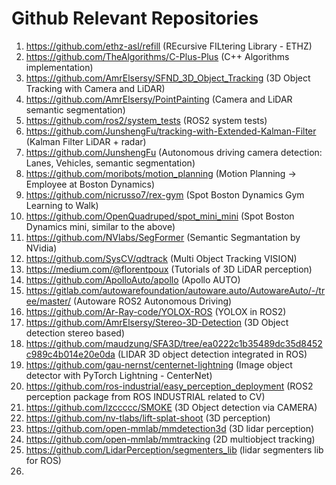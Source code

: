# Github Relevant Repositories
1. https://github.com/ethz-asl/refill (REcursive FILtering Library - ETHZ)
2. https://github.com/TheAlgorithms/C-Plus-Plus (C++ Algorithms implementation)
3. https://github.com/AmrElsersy/SFND_3D_Object_Tracking (3D Object Tracking with Camera and LiDAR)
4. https://github.com/AmrElsersy/PointPainting (Camera and LiDAR semantic segmentation)
5. https://github.com/ros2/system_tests (ROS2 system tests)
6. https://github.com/JunshengFu/tracking-with-Extended-Kalman-Filter (Kalman Filter LiDAR + radar)
7. https://github.com/JunshengFu (Autonomous driving camera detection: Lanes, Vehicles, semantic segmentation)
8. https://github.com/moribots/motion_planning (Motion Planning -> Employee at Boston Dynamics)
9. https://github.com/nicrusso7/rex-gym (Spot Boston Dynamics Gym Learning to Walk)
10. https://github.com/OpenQuadruped/spot_mini_mini (Spot Boston Dynamics mini, similar to the above)
11. https://github.com/NVlabs/SegFormer (Semantic Segmantation by NVidia)
12. https://github.com/SysCV/qdtrack (Multi Object Tracking VISION)
13. https://medium.com/@florentpoux (Tutorials of 3D LiDAR perception)
14. https://github.com/ApolloAuto/apollo (Apollo AUTO)
15. https://gitlab.com/autowarefoundation/autoware.auto/AutowareAuto/-/tree/master/ (Autoware ROS2 Autonomous Driving)
16. https://github.com/Ar-Ray-code/YOLOX-ROS (YOLOX in ROS2)
17. https://github.com/AmrElsersy/Stereo-3D-Detection (3D Object detection stereo based)
18. https://github.com/maudzung/SFA3D/tree/ea0222c1b35489dc35d8452c989c4b014e20e0da (LIDAR 3D object detection integrated in ROS)
19. https://github.com/gau-nernst/centernet-lightning (Image object detector with PyTorch Lightning - CenterNet)
20. https://github.com/ros-industrial/easy_perception_deployment (ROS2 perception package from ROS INDUSTRIAL related to CV)
21. https://github.com/lzccccc/SMOKE (3D Object detection via CAMERA)
22. https://github.com/nv-tlabs/lift-splat-shoot (3D perception)
23. https://github.com/open-mmlab/mmdetection3d (3D lidar perception)
24. https://github.com/open-mmlab/mmtracking (2D multiobject tracking)
25. https://github.com/LidarPerception/segmenters_lib (lidar segmenters lib for ROS)
26. 
